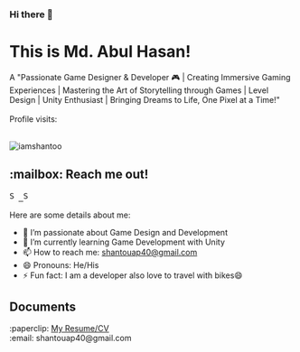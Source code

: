 ### Hi there 👋

<h1>This is Md. Abul Hasan!</h1>
A "Passionate Game Designer & Developer 🎮 | Creating Immersive Gaming Experiences | Mastering the Art of Storytelling through Games | Level Design | Unity Enthusiast | Bringing Dreams to Life, One Pixel at a Time!"
<br />
<br />
Profile visits:
<br />
<br />
<p align="left"> <img src="https://komarev.com/ghpvc/?username=iamshantoo&label=Views&color=blue&style=plastic" alt="iamshantoo" /> </p>

<h2> :mailbox: Reach me out! </h2>
<p align="left">
  <samp>
<a href="https://www.linkedin.com/in/iam-shanto">
  <img  alt="Shanto's Linkdein" width="16px" src="https://cdn.jsdelivr.net/npm/simple-icons@v3/icons/linkedin.svg" />
</a>
<a href="https://github.com/iamshantoo">
  <img  alt="Shanto's Github" width="16px" src="https://cdn.jsdelivr.net/npm/simple-icons@v3/icons/github.svg" />
</a>
  </samp>
  
 <br>
 </p>

Here are some details about me:

- 🔭 I’m passionate about Game Design and Development
- 🌱 I’m currently learning Game Development with Unity
- 📫 How to reach me: shantouap40@gmail.com
- 😄 Pronouns: He/His
- ⚡ Fun fact: I am a developer also love to travel with bikes😄

<h2> Documents </h2>
:paperclip: <a href='https://drive.google.com/file/d/1VdjFASsOlUye9TR3Q54I01Jk-eQTsKkY/view?usp=sharing'>My Resume/CV</a>
<br />
:email: shantouap40@gmail.com
